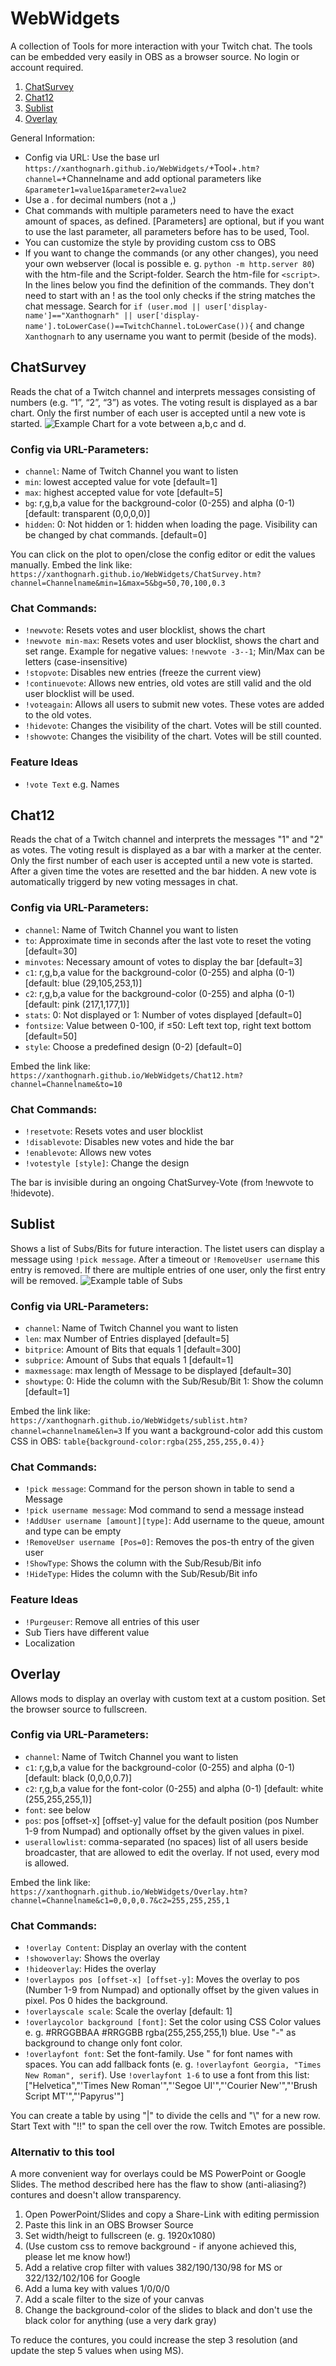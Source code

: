 # WebWidgets
A collection of Tools for more interaction with your Twitch chat. The tools can be embedded very easily in OBS as a browser source. No login or account required.
1. [ChatSurvey](#chatsurvey)
2. [Chat12](#chat12)
3. [Sublist](#sublist)
4. [Overlay](#overlay)

General Information:
- Config via URL: Use the base url `https://xanthognarh.github.io/WebWidgets/`+Tool+`.htm?channel=`+Channelname and add optional parameters like `&parameter1=value1&parameter2=value2`
- Use a . for decimal numbers (not a ,) 
- Chat commands with multiple parameters need to have the exact amount of spaces, as defined. [Parameters] are optional, but if you want to use the last parameter, all parameters before has to be used, Tool.
- You can customize the style by providing custom css to OBS
- If you want to change the commands (or any other changes), you need your own webserver (local is possible e. g. `python -m http.server 80`) with the htm-file and the Script-folder.
Search the htm-file for `<script>`. In the lines below you find the definition of the commands. They don't need to start with an ! as the tool only checks if the string matches the chat message.
Search for `if (user.mod || user['display-name']=="Xanthognarh" || user['display-name'].toLowerCase()==TwitchChannel.toLowerCase()){` and change `Xanthognarh` to any username you want to permit (beside of the mods).


## ChatSurvey
Reads the chat of a Twitch channel and interprets messages consisting of numbers (e.g. “1”, “2”, “3”) as votes. The voting result is displayed as a bar chart. Only the first number of each user is accepted until a new vote is started. 
![Example Chart for a vote between a,b,c and d.](Examples/Xanthograph.png)

### Config via URL-Parameters:
- `channel`: Name of Twitch Channel you want to listen
- `min`: lowest accepted value for vote [default=1]
- `max`: highest accepted value for vote [default=5]
- `bg`: r,g,b,a value  for the background-color (0-255) and alpha (0-1) [default: transparent (0,0,0,0)]
- `hidden`: 0: Not hidden or 1: hidden when loading the page. Visibility can be changed by chat commands. [default=0]

You can click on the plot to open/close the config editor or edit the values manually. Embed the link like: `https://xanthognarh.github.io/WebWidgets/ChatSurvey.htm?channel=Channelname&min=1&max=5&bg=50,70,100,0.3`


### Chat Commands:
- `!newvote`: Resets votes and user blocklist, shows the chart
- `!newvote min-max`: Resets votes and user blocklist, shows the chart and set range. Example for negative values: `!newvote -3--1`; Min/Max can be letters (case-insensitive)
- `!stopvote`: Disables new entries (freeze the current view)
- `!continuevote`: Allows new entries, old votes are still valid and the old user blocklist will be used. 
- `!voteagain`: Allows all users to submit new votes. These votes are added to the old votes.
- `!hidevote`: Changes the visibility of the chart. Votes will be still counted.
- `!showvote`: Changes the visibility of the chart. Votes will be still counted.

### Feature Ideas
- `!vote Text` e.g. Names

## Chat12
Reads the chat of a Twitch channel and interprets the messages "1" and "2" as votes. The voting result is displayed as a bar with a marker at the center. Only the first number of each user is accepted until a new vote is started. After a given time the votes are resetted and the bar hidden. A new vote is automatically triggerd by new voting messages in chat.

### Config via URL-Parameters:
- `channel`: Name of Twitch Channel you want to listen
- `to`: Approximate time in seconds after the last vote to reset the voting [default=30]
- `minvotes`: Necessary amount of votes to display the bar [default=3]
- `c1`: r,g,b,a value  for the background-color (0-255) and alpha (0-1) [default: blue (29,105,253,1)]
- `c2`: r,g,b,a value  for the background-color (0-255) and alpha (0-1) [default: pink (217,1,177,1)]
- `stats`: 0: Not displayed or 1: Number of votes displayed [default=0]
- `fontsize`: Value between 0-100, if ≤50: Left text top, right text bottom [default=50]
- `style`: Choose a predefined design (0-2) [default=0]

Embed the link like: `https://xanthognarh.github.io/WebWidgets/Chat12.htm?channel=Channelname&to=10`

### Chat Commands:
- `!resetvote`: Resets votes and user blocklist
- `!disablevote`: Disables new votes and hide the bar
- `!enablevote`: Allows new votes
- `!votestyle [style]`: Change the design

The bar is invisible during an ongoing ChatSurvey-Vote (from !newvote to !hidevote).

## Sublist
Shows a list of Subs/Bits for future interaction. The listet users can display a message using `!pick message`. After a timeout or `!RemoveUser username` this entry is removed. If there are multiple entries of one user, only the first entry will be removed.
![Example table of Subs](Examples/Xanthosub.png)

### Config via URL-Parameters:
- `channel`: Name of Twitch Channel you want to listen
- `len`: max Number of Entries displayed [default=5]
- `bitprice`: Amount of Bits that equals 1 [default=300]
- `subprice`: Amount of Subs that equals 1 [default=1]
- `maxmessage`: max length of Message to be displayed [default=30]
- `showtype`: 0: Hide the column with the Sub/Resub/Bit 1: Show the column [default=1]

Embed the link like: `https://xanthognarh.github.io/WebWidgets/sublist.htm?channel=channelname&len=3` 
If you want a background-color add this custom CSS in OBS: `table{background-color:rgba(255,255,255,0.4)}`
### Chat Commands:
- `!pick message`: Command for the person shown in table to send a Message
- `!pick username message`: Mod command to send a message instead
- `!AddUser username [amount][type]`: Add username to the queue, amount and type can be empty
- `!RemoveUser username [Pos=0]`: Removes the pos-th entry of the given user
- `!ShowType`: Shows the column with the Sub/Resub/Bit info
- `!HideType`: Hides the column with the Sub/Resub/Bit info

### Feature Ideas
- `!Purgeuser`: Remove all entries of this user
- Sub Tiers have different value
- Localization

## Overlay
Allows mods to display an overlay with custom text at a custom position. Set the browser source to fullscreen.

### Config via URL-Parameters:
- `channel`: Name of Twitch Channel you want to listen
- `c1`: r,g,b,a value  for the background-color (0-255) and alpha (0-1) [default: black (0,0,0,0.7)]
- `c2`: r,g,b,a value  for the font-color (0-255) and alpha (0-1) [default: white (255,255,255,1)]
- `font`: see below 
- `pos`: pos [offset-x] [offset-y] value for the default position (pos Number 1-9 from Numpad) and optionally offset by the given values in pixel.
- `userallowlist`: comma-separated (no spaces) list of all users beside broadcaster, that are allowed to edit the overlay. If not used, every mod is allowed.

Embed the link like: `https://xanthognarh.github.io/WebWidgets/Overlay.htm?channel=Channelname&c1=0,0,0,0.7&c2=255,255,255,1`

### Chat Commands:
- `!overlay Content`: Display an overlay with the content
- `!showoverlay`: Shows the overlay
- `!hideoverlay`: Hides the overlay
- `!overlaypos pos [offset-x] [offset-y]`: Moves the overlay to pos (Number 1-9 from Numpad) and optionally offset by the given values in pixel. Pos 0 hides the background.
- `!overlayscale scale`: Scale the overlay [default: 1]
- `!overlaycolor background [font]`: Set the color using CSS Color values e. g. #RRGGBBAA #RRGGBB rgba(255,255,255,1) blue. Use "-" as background to change only font color.
- `!overlayfont font`: Set the font-family. Use " for font names with spaces. You can add fallback fonts (e. g. `!overlayfont Georgia, "Times New Roman", serif`). Use `!overlayfont 1-6` to use a font from this list:
["Helvetica","'Times New Roman'","'Segoe UI'","'Courier New'","'Brush Script MT'","'Papyrus'"]

You can create a table by using "|" to divide the cells and "\\" for a new row. Start Text with "!!" to span the cell over the row.
Twitch Emotes are possible.

### Alternativ to this tool
A more convenient way for overlays could be MS PowerPoint or Google Slides. The method described here has the flaw to show (anti-aliasing?) contures and doesn't allow transparency.
1. Open PowerPoint/Slides and copy a Share-Link with editing permission
2. Paste this link in an OBS Browser Source
3. Set width/heigt to fullscreen (e. g. 1920x1080)
4. (Use custom css to remove background - if anyone achieved this, please let me know how!)
5. Add a relative crop filter with values 382/190/130/98 for MS or 322/132/102/106 for Google
6. Add a luma key with values 1/0/0/0
7. Add a scale filter to the size of your canvas
8. Change the background-color of the slides to black and don't use the black color for anything (use a very dark gray)

To reduce the contures, you could increase the step 3 resolution (and update the step 5 values when using MS).